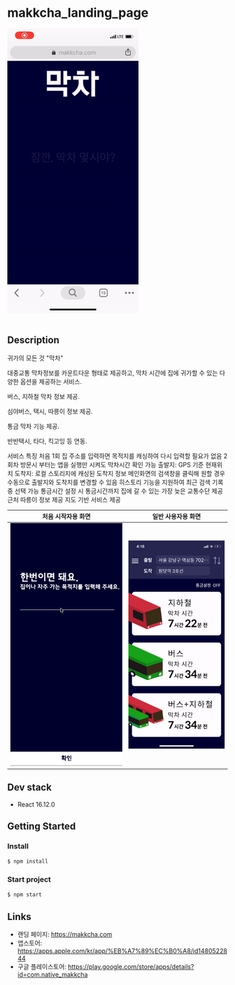 # makkcha_landing_page

<img src="https://github.com/dong149/image_resources/blob/master/oenson/makkcha_landing.gif" width="300"/>
 <br/><br/>

## Description
귀가의 모든 것 "막차"

대중교통 막차정보를 카운트다운 형태로 제공하고, 막차 시간에 집에 귀가할 수 있는 다양한 옵션을 제공하는 서비스.

버스, 지하철 막차 정보 제공.

심야버스, 택시, 따릉이 정보 제공.

통금 막차 기능 제공.

반반택시, 타다, 킥고잉 등 연동.

서비스 특징
처음 1회 집 주소를 입력하면 목적지를 캐싱하여 다시 입력할 필요가 없음
2회차 방문시 부터는 앱을 실행만 시켜도 막차시간 확인 가능
출발지: GPS 기준 현재위치
도착지: 로컬 스토리지에 캐싱된 도착지 정보
메인화면의 검색창을 클릭해 원할 경우 수동으로 출발지와 도착지를 변경할 수 있음
히스토리 기능을 지원하여 최근 검색 기록 중 선택 가능
통금시간 설정 시 통금시간까지 집에 갈 수 있는 가장 늦은 교통수단 제공
근처 따릉이 정보 제공
지도 기반 서비스 제공

|                                       처음 시작자용 화면                                        |                                       일반 사용자용 화면                                        |
| :-------------------------------------------------------------------------------------: | :-------------------------------------------------------------------------------------: |
| ![main_video](https://github.com/ChaeWonKong/image-resource/blob/master/1.gif?raw=true) | ![path_video](https://github.com/ChaeWonKong/image-resource/blob/master/3.gif?raw=true) |


## Dev stack
- React 16.12.0


## Getting Started

### Install
```bash
$ npm install
```

### Start project
```bash
$ npm start
```


## Links
- 랜딩 페이지: https://makkcha.com
- 앱스토어: https://apps.apple.com/kr/app/%EB%A7%89%EC%B0%A8/id1480522844
- 구글 플레이스토어: https://play.google.com/store/apps/details?id=com.native_makkcha
